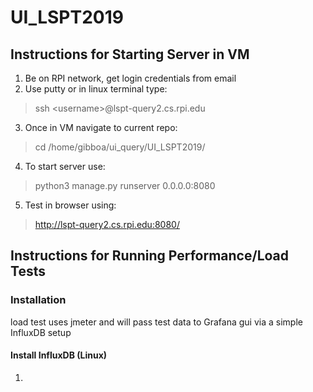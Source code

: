 # UI_LSPT2019   

## Instructions for Starting Server in VM

1. Be on RPI network, get login credentials from email
2. Use putty or in linux terminal type:
> ssh \<username\>@lspt-query2.cs.rpi.edu
3. Once in VM navigate to current repo: 
> cd /home/gibboa/ui_query/UI_LSPT2019/
4. To start server use:
> python3 manage.py runserver 0.0.0.0:8080
5. Test in browser using: 
> http://lspt-query2.cs.rpi.edu:8080/

## Instructions for Running Performance/Load Tests

### Installation

load test uses jmeter and will pass test data to Grafana gui via a simple InfluxDB setup

#### Install InfluxDB (Linux)

1. 
